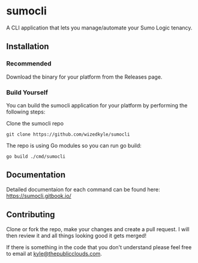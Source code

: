 # sumocli
A CLI application that lets you manage/automate your Sumo Logic tenancy. 

## Installation

### Recommended
Download the binary for your platform from the Releases page. 

### Build Yourself
You can build the sumocli application for your platform by performing the following steps:

Clone the sumocli repo

`git clone https://github.com/wizedkyle/sumocli`

The repo is using Go modules so you can run go build:

`go build ./cmd/sumocli`

## Documentation

Detailed documentaion for each command can be found here: https://sumocli.gitbook.io/

## Contributing

Clone or fork the repo, make your changes and create a pull request. 
I will then review it and all things looking good it gets merged!

If there is something in the code that you don't understand please feel free to email at kyle@thepublicclouds.com.

